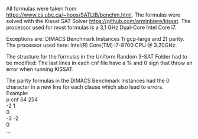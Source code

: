 All formulas were taken from https://www.cs.ubc.ca/~hoos/SATLIB/benchm.html.
The formulas were solved with the Kissat SAT Solver https://github.com/arminbiere/kissat.
The processor used for most formulas is a 3,1 GHz Dual-Core Intel Core i7.

Exceptions are: DIMACS Benchmark Instances 1) gcp-large and 2) parity. 
The processor used here: Intel(R) Core(TM) i7-8700 CPU @ 3.20GHz. 

The structure for the formulas in the Uniform Random 3-SAT Folder had to be modified: 
The last lines in each cnf file have a % and 0 sign that throw an error when running KISSAT.

The parity formulas in the DIMACS Benchmark Instances had the 0 character in a new line for each clause which also lead to errors.
<br>Example: 
<br>
p cnf 64 254
<br> -2 1
<br> 0
<br> -3 -2
<br> 0
<br>...